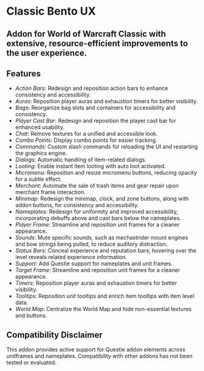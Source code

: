# Classic Bento UX

## Addon for World of Warcraft Classic with extensive, resource-efficient improvements to the user experience.

## Features

- *Action Bars*: Redesign and reposition action bars to enhance consistency and accessibility.
- *Auras*: Reposition player auras and exhaustion timers for better visibility.
- *Bags*: Reorganize bag slots and containers for accessibility and consistency.
- *Player Cast Bar*: Redesign and reposition the player cast bar for enhanced usability.
- *Chat*: Remove textures for a unified and accessible look.
- *Combo Points*: Display combo points for easier tracking.
- *Commands*: Custom slash commands for reloading the UI and restarting the graphics engine.
- *Dialogs*: Automatic handling of item-related dialogs.
- *Looting*: Enable instant item looting with auto loot activated.
- *Micromenu*: Reposition and resize micromenu buttons, reducing opacity for a subtle effect.
- *Merchant*: Automate the sale of trash items and gear repair upon merchant frame interaction.
- *Minimap*: Redesign the minimap, clock, and zone buttons, along with addon buttons, for consistency and accessibility.
- *Nameplates*: Redesign for uniformity and improved accessibility, incorporating debuffs above and cast bars below the nameplates.
- *Player Frame*: Streamline and reposition unit frames for a cleaner appearance.
- *Sounds*: Mute specific sounds, such as mechastrider mount engines and bow strings being pulled, to reduce auditory distraction.
- *Status Bars*: Conceal experience and reputation bars; hovering over the level reveals related experience information.
- *Support*: Add Questie support for nameplates and unit frames.
- *Target Frame*: Streamline and reposition unit frames for a cleaner appearance.
- *Timers*: Reposition player auras and exhaustion timers for better visibility.
- *Tooltips*: Reposition unit tooltips and enrich item tooltips with item level data.
- *World Map*: Centralize the World Map and hide non-essential textures and buttons.

## Compatibility Disclaimer
This addon provides active support for Questie addon elements across unitframes and nameplates. Compatibility with other addons has not been tested or evaluated.